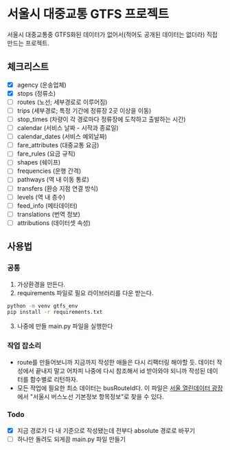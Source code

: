 # 서울시 대중교통 GTFS 프로젝트

서울시 대중교통중 GTFS화된 데이터가 없어서(적어도 공개된 데이터는 없더라) 직접 만드는 프로젝트.

## 체크리스트
- [x] agency (운송업체)
- [x] stops (정류소)
- [ ] routes (노선; 세부경로로 이루어짐)
- [ ] trips (세부경로; 특정 기간에 정류장 2곳 이상을 이동)
- [ ] stop_times (차량이 각 경로마다 정류장에 도착하고 출발하는 시간)
- [ ] calendar (서비스 날짜 - 시작과 종료일)
- [ ] calendar_dates (서비스 예외날짜)
- [ ] fare_attributes (대중교통 요금)
- [ ] fare_rules (요금 규칙)
- [ ] shapes (쉐이프)
- [ ] frequencies (운행 간격)
- [ ] pathways (역 내 이동 통로)
- [ ] transfers (환승 지점 연결 방식)
- [ ] levels (역 내 층수)
- [ ] feed_info (메타데이터)
- [ ] translations (번역 정보)
- [ ] attributions (데이터셋 속성)

## 사용법
### 공통
1. 가상환경을 만든다.
2. requirements 파일로 필요 라이브러리를 다운 받는다.
```bash
python -m venv gtfs_env
pip install -r requirements.txt
```
3. 나중에 만들 main.py 파일을 실행한다

### 작업 잡소리
* route를 만들어보니까 지금까지 작성한 애들은 다시 리팩터링 해야할 듯. 데이터 작성에서 끝내지 말고 어차피 나중에 다시 참조해서 id 받아와야 되니까 작성된 데이터를 함수별로 리턴하자.
* 모든 작업에 필요한 최소 데이터는 busRouteId다. 이 파일은 [서울 열린데이터 광장](data.seoul.go.kr)에서 "서울시 버스노선 기본정보 항목정보"로 찾을 수 있다.

### Todo
* [x] 지금 경로가 다 내 기준으로 작성됐는데 전부다 absolute 경로로 바꾸기
* [ ] 하나만 돌려도 되게끔 main.py 파일 만들기